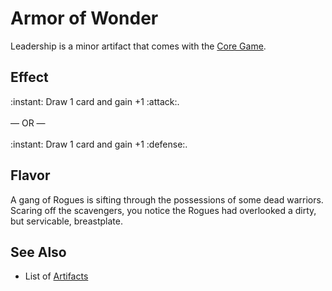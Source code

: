 # Armor of Wonder

Leadership is a minor artifact that comes with the [Core Game](../content.md).

## Effect

:instant: Draw 1 card and gain +1 :attack:.<br><br>— OR —<br><br>:instant: Draw 1 card and gain +1 :defense:.

## Flavor

A gang of Rogues is sifting through the possessions of some dead warriors. Scaring off the scavengers, you notice the Rogues had overlooked a dirty, but servicable, breastplate.


## See Also

- List of [Artifacts](../artifacts.md)